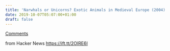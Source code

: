 ```yaml
---
title: 'Narwhals or Unicorns? Exotic Animals in Medieval Europe (2004)'
date: 2019-10-07T05:07:00+01:00
draft: false
---
```


[Comments](https://news.ycombinator.com/item?id=21168065)  
  
from Hacker News https://ift.tt/2OlRE6I
